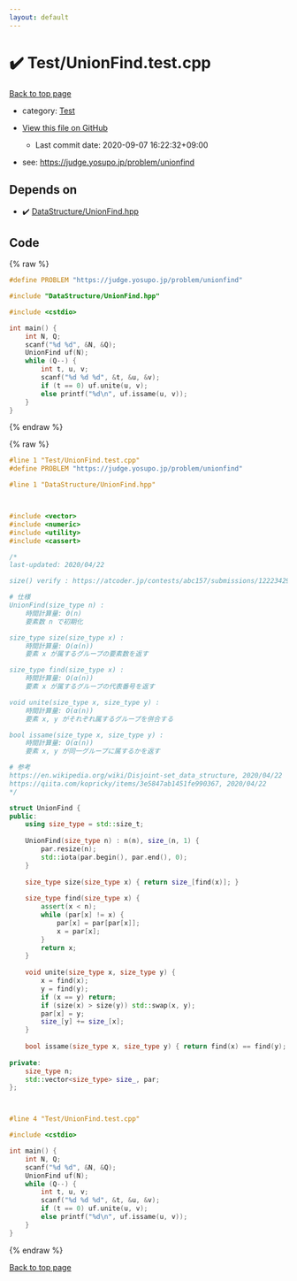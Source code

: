 ```yaml
---
layout: default
---
```


<!-- mathjax config similar to math.stackexchange -->
<script type="text/javascript" async
  src="https://cdnjs.cloudflare.com/ajax/libs/mathjax/2.7.5/MathJax.js?config=TeX-MML-AM_CHTML">
</script>
<script type="text/x-mathjax-config">
  MathJax.Hub.Config({
    TeX: { equationNumbers: { autoNumber: "AMS" }},
    tex2jax: {
      inlineMath: [ ['$','$'] ],
      processEscapes: true
    },
    "HTML-CSS": { matchFontHeight: false },
    displayAlign: "left",
    displayIndent: "2em"
  });
</script>

<script type="text/javascript" src="https://cdnjs.cloudflare.com/ajax/libs/jquery/3.4.1/jquery.min.js"></script>
<script src="https://cdn.jsdelivr.net/npm/jquery-balloon-js@1.1.2/jquery.balloon.min.js" integrity="sha256-ZEYs9VrgAeNuPvs15E39OsyOJaIkXEEt10fzxJ20+2I=" crossorigin="anonymous"></script>
<script type="text/javascript" src="../../assets/js/copy-button.js"></script>
<link rel="stylesheet" href="../../assets/css/copy-button.css" />


# :heavy_check_mark: Test/UnionFind.test.cpp

<a href="../../index.html">Back to top page</a>

* category: <a href="../../index.html#0cbc6611f5540bd0809a388dc95a615b">Test</a>
* <a href="{{ site.github.repository_url }}/blob/master/Test/UnionFind.test.cpp">View this file on GitHub</a>
    - Last commit date: 2020-09-07 16:22:32+09:00


* see: <a href="https://judge.yosupo.jp/problem/unionfind">https://judge.yosupo.jp/problem/unionfind</a>


## Depends on

* :heavy_check_mark: <a href="../../library/DataStructure/UnionFind.hpp.html">DataStructure/UnionFind.hpp</a>


## Code

<a id="unbundled"></a>
{% raw %}
```cpp
#define PROBLEM "https://judge.yosupo.jp/problem/unionfind"

#include "DataStructure/UnionFind.hpp"

#include <cstdio>

int main() {
	int N, Q;
	scanf("%d %d", &N, &Q);
	UnionFind uf(N);
	while (Q--) {
		int t, u, v;
		scanf("%d %d %d", &t, &u, &v);
		if (t == 0) uf.unite(u, v);
		else printf("%d\n", uf.issame(u, v));
	}
}
```
{% endraw %}

<a id="bundled"></a>
{% raw %}
```cpp
#line 1 "Test/UnionFind.test.cpp"
#define PROBLEM "https://judge.yosupo.jp/problem/unionfind"

#line 1 "DataStructure/UnionFind.hpp"



#include <vector>
#include <numeric>
#include <utility>
#include <cassert>

/*
last-updated: 2020/04/22

size() verify : https://atcoder.jp/contests/abc157/submissions/12223429

# 仕様
UnionFind(size_type n) :
	時間計算量: Θ(n)
	要素数 n で初期化

size_type size(size_type x) :
	時間計算量: O(α(n))
	要素 x が属するグループの要素数を返す

size_type find(size_type x) :
	時間計算量: O(α(n))
	要素 x が属するグループの代表番号を返す

void unite(size_type x, size_type y) :
	時間計算量: O(α(n))
	要素 x, y がそれぞれ属するグループを併合する

bool issame(size_type x, size_type y) :
	時間計算量: O(α(n))
	要素 x, y が同一グループに属するかを返す

# 参考
https://en.wikipedia.org/wiki/Disjoint-set_data_structure, 2020/04/22
https://qiita.com/kopricky/items/3e5847ab1451fe990367, 2020/04/22
*/

struct UnionFind {
public:
	using size_type = std::size_t;
	
	UnionFind(size_type n) : n(n), size_(n, 1) {
		par.resize(n);
		std::iota(par.begin(), par.end(), 0);
	}
	
	size_type size(size_type x) { return size_[find(x)]; }
	
	size_type find(size_type x) {
		assert(x < n);
		while (par[x] != x) {
			par[x] = par[par[x]];
			x = par[x];
		}
		return x;
	}
	
	void unite(size_type x, size_type y) {
		x = find(x);
		y = find(y);
		if (x == y) return;
		if (size(x) > size(y)) std::swap(x, y);
		par[x] = y;
		size_[y] += size_[x];
	}
	
	bool issame(size_type x, size_type y) { return find(x) == find(y); }
	
private:
	size_type n;
	std::vector<size_type> size_, par;
};



#line 4 "Test/UnionFind.test.cpp"

#include <cstdio>

int main() {
	int N, Q;
	scanf("%d %d", &N, &Q);
	UnionFind uf(N);
	while (Q--) {
		int t, u, v;
		scanf("%d %d %d", &t, &u, &v);
		if (t == 0) uf.unite(u, v);
		else printf("%d\n", uf.issame(u, v));
	}
}

```
{% endraw %}

<a href="../../index.html">Back to top page</a>

